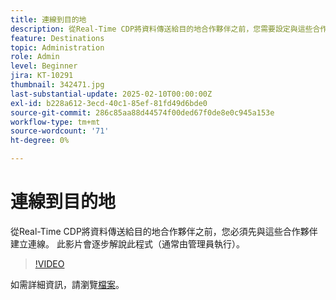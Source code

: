 ```yaml
---
title: 連線到目的地
description: 從Real-Time CDP將資料傳送給目的地合作夥伴之前，您需要設定與這些合作夥伴的連線。 瞭解如何在本影片中進行。
feature: Destinations
topic: Administration
role: Admin
level: Beginner
jira: KT-10291
thumbnail: 342471.jpg
last-substantial-update: 2025-02-10T00:00:00Z
exl-id: b228a612-3ecd-40c1-85ef-81fd49d6bde0
source-git-commit: 286c85aa88d44574f00ded67f0de8e0c945a153e
workflow-type: tm+mt
source-wordcount: '71'
ht-degree: 0%

---
```


# 連線到目的地

從Real-Time CDP將資料傳送給目的地合作夥伴之前，您必須先與這些合作夥伴建立連線。 此影片會逐步解說此程式（通常由管理員執行）。

>[!VIDEO](https://video.tv.adobe.com/v/342471/?learn=on&enablevpops)

如需詳細資訊，請瀏覽[檔案](https://experienceleague.adobe.com/zh-hant/docs/experience-platform/destinations/ui/connect-destination)。

